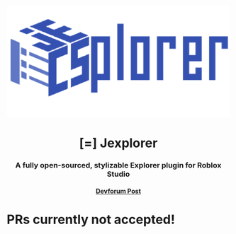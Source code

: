 <div align="center">
  
![alt text](./images/jexplorerLogo.png)
# [=] Jexplorer
### A fully open-sourced, stylizable Explorer plugin for Roblox Studio
#### [Devforum Post](https://devforum.roblox.com/t/beta-0215-jexplorer-stylizable-explorer-widget-made-with-jecs/3788801)

</div>

# PRs currently not accepted!

